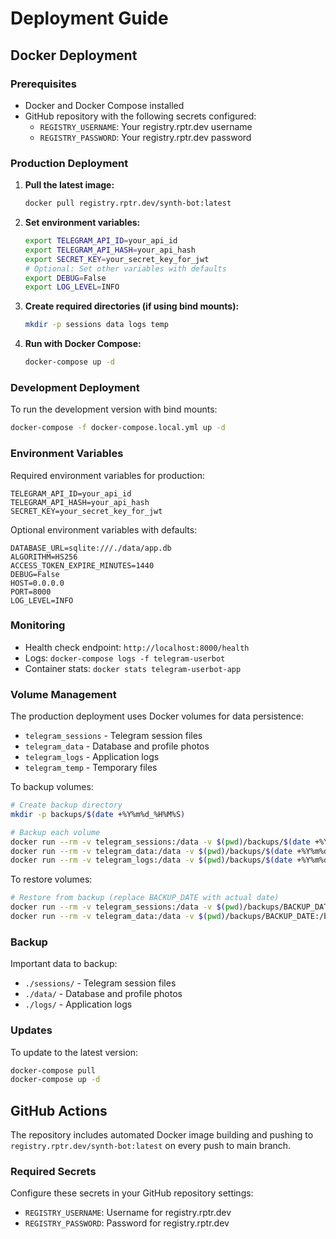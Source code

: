 # Deployment Guide

## Docker Deployment

### Prerequisites
- Docker and Docker Compose installed
- GitHub repository with the following secrets configured:
  - `REGISTRY_USERNAME`: Your registry.rptr.dev username
  - `REGISTRY_PASSWORD`: Your registry.rptr.dev password

### Production Deployment

1. **Pull the latest image:**
   ```bash
   docker pull registry.rptr.dev/synth-bot:latest
   ```

2. **Set environment variables:**
   ```bash
   export TELEGRAM_API_ID=your_api_id
   export TELEGRAM_API_HASH=your_api_hash
   export SECRET_KEY=your_secret_key_for_jwt
   # Optional: Set other variables with defaults
   export DEBUG=False
   export LOG_LEVEL=INFO
   ```

3. **Create required directories (if using bind mounts):**
   ```bash
   mkdir -p sessions data logs temp
   ```

4. **Run with Docker Compose:**
   ```bash
   docker-compose up -d
   ```

### Development Deployment

To run the development version with bind mounts:
```bash
docker-compose -f docker-compose.local.yml up -d
```

### Environment Variables

Required environment variables for production:
```env
TELEGRAM_API_ID=your_api_id
TELEGRAM_API_HASH=your_api_hash
SECRET_KEY=your_secret_key_for_jwt
```

Optional environment variables with defaults:
```env
DATABASE_URL=sqlite:///./data/app.db
ALGORITHM=HS256
ACCESS_TOKEN_EXPIRE_MINUTES=1440
DEBUG=False
HOST=0.0.0.0
PORT=8000
LOG_LEVEL=INFO
```

### Monitoring

- Health check endpoint: `http://localhost:8000/health`
- Logs: `docker-compose logs -f telegram-userbot`
- Container stats: `docker stats telegram-userbot-app`

### Volume Management

The production deployment uses Docker volumes for data persistence:
- `telegram_sessions` - Telegram session files
- `telegram_data` - Database and profile photos  
- `telegram_logs` - Application logs
- `telegram_temp` - Temporary files

To backup volumes:
```bash
# Create backup directory
mkdir -p backups/$(date +%Y%m%d_%H%M%S)

# Backup each volume
docker run --rm -v telegram_sessions:/data -v $(pwd)/backups/$(date +%Y%m%d_%H%M%S):/backup alpine tar czf /backup/sessions.tar.gz -C /data .
docker run --rm -v telegram_data:/data -v $(pwd)/backups/$(date +%Y%m%d_%H%M%S):/backup alpine tar czf /backup/data.tar.gz -C /data .
docker run --rm -v telegram_logs:/data -v $(pwd)/backups/$(date +%Y%m%d_%H%M%S):/backup alpine tar czf /backup/logs.tar.gz -C /data .
```

To restore volumes:
```bash
# Restore from backup (replace BACKUP_DATE with actual date)
docker run --rm -v telegram_sessions:/data -v $(pwd)/backups/BACKUP_DATE:/backup alpine tar xzf /backup/sessions.tar.gz -C /data
docker run --rm -v telegram_data:/data -v $(pwd)/backups/BACKUP_DATE:/backup alpine tar xzf /backup/data.tar.gz -C /data
```

### Backup

Important data to backup:
- `./sessions/` - Telegram session files
- `./data/` - Database and profile photos
- `./logs/` - Application logs

### Updates

To update to the latest version:
```bash
docker-compose pull
docker-compose up -d
```

## GitHub Actions

The repository includes automated Docker image building and pushing to `registry.rptr.dev/synth-bot:latest` on every push to main branch.

### Required Secrets

Configure these secrets in your GitHub repository settings:
- `REGISTRY_USERNAME`: Username for registry.rptr.dev
- `REGISTRY_PASSWORD`: Password for registry.rptr.dev
